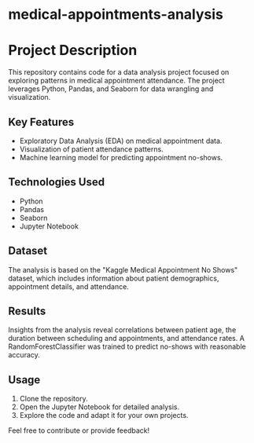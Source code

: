 # medical-appointments-analysis

# Project Description
This repository contains code for a data analysis project focused on exploring patterns in medical appointment attendance. The project leverages Python, Pandas, and Seaborn for data wrangling and visualization.

## Key Features
- Exploratory Data Analysis (EDA) on medical appointment data.
- Visualization of patient attendance patterns.
- Machine learning model for predicting appointment no-shows.

## Technologies Used
- Python
- Pandas
- Seaborn
- Jupyter Notebook

## Dataset
The analysis is based on the "Kaggle Medical Appointment No Shows" dataset, which includes information about patient demographics, appointment details, and attendance.

## Results
Insights from the analysis reveal correlations between patient age, the duration between scheduling and appointments, and attendance rates. A RandomForestClassifier was trained to predict no-shows with reasonable accuracy.

## Usage
1. Clone the repository.
2. Open the Jupyter Notebook for detailed analysis.
3. Explore the code and adapt it for your own projects.

Feel free to contribute or provide feedback!
